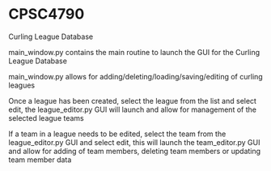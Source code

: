 # CPSC4790
Curling League Database

main_window.py contains the main routine to launch the GUI for the Curling League Database

main_window.py allows for adding/deleting/loading/saving/editing of curling leagues

Once a league has been created, select the league from the list and select edit, the league_editor.py GUI will launch and allow for management of the selected league teams

If a team in a league needs to be edited, select the team from the league_editor.py GUI and select edit, this will launch the team_editor.py GUI and allow for adding of team members, deleting team members or updating team member data
